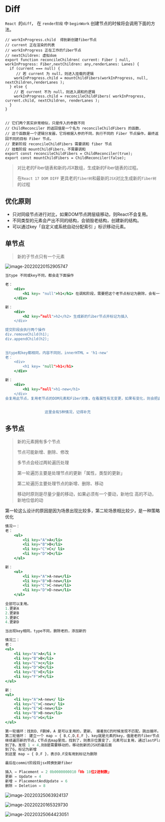 # Diff

`React `的`diff`， 在 `render阶段` 中 `beginWork`  创建节点的时候将会调用下面的方法。

```tsx
// workInProgress.child  得到新创建fiber节点
// current 正在渲染的列表
// workInProgress 正在工作的fiber节点
// nextChildren: 虚拟dom
export function reconcileChildren( current: Fiber | null, workInProgress: Fiber,nextChildren: any,renderLanes: Lanes) {
  if (current === null) {
     // 若 current 为 null，则进入挂载的逻辑
    workInProgress.child = mountChildFibers(workInProgress, null, nextChildren,renderLanes );
  } else {
    // 若 current 不为 null，则进入调和的逻辑
    workInProgress.child = reconcileChildFibers( workInProgress, current.child, nextChildren, renderLanes );
  }
}


// 它们两个其实非常相似，只是传入的参数不同 
// ChildReconciler 的返回值是一个名为 reconcileChildFibers 的函数，
// 这个函数是一个逻辑分发器，它将根据入参的不同，执行不同的 Fiber 节点操作，最终返回不同的目标 Fiber 节点。
// 更新阶段 reconcileChildFibers 需要调和 fiber 节点
// 挂载阶段 mountChildFibers，不需要调和
export const reconcileChildFibers = ChildReconciler(true);
export const mountChildFibers = ChildReconciler(false);
```



> 对比老的Fiber链表和新的JSX数组，生成新的Fiber链表的过程。
>
> 在`React 17 DOM DIFF` 更具老的`fiber树`和最新的`JSX`对比生成新的`fiber树`的过程



## 优化原则

- 只对同级节点进行对比，如果DOM节点跨层级移动，则React不会复用。
- 不同类型的元素会产出不同的结构，会销毁老结构，创建新的结构。
- 可以通过key「自定义或系统自动分配索引 」标识移动元素。



## 单节点

> 新的子节点只有一个元素

![image-20220220152905747](images/image-20220220152905747.png)

```jsx
当type 不同或key不同，都会走下面操作
 
老：
	<div> 
		<h1 key= "null">h1</h1> 在调和阶段，需要把这个老节点标记为删除，会有一个alternate属性指向旧的节点，双缓冲结构。
	</div>

新：
	<div>
		<h2 key=”null">h2</h2> 生成新的fiber节点并标记为插入
	</div>

提交阶段会执行两个操作
div.removeChild(h1);
div.appendChild(h2);
  
  
当type和key都相同，内容不同则，innerHTML = 'h1-new'
老：
	<div> 
		<h1 key= "null">h1</h1> 
	</div>

新：
	<div>
		<h1 key=”null">h1-new</h1> 
	</div>  
会复用此节点，复用老节点的DOM元素和Fiber对象，在看属性有无变更，如果有变化，则会把此Fiber节点标记为更新。
                  
                  
                  这里会有5种情况，记得补充
```



## 多节点

> 新的元素拥有多个节点
>
> 节点可能新增、删除、修改
>
> 多节点会经过两轮遍历处理
>
> 第一轮遍历主要是处理节点的更新「属性，类型的更新」
>
> 第二轮遍历主要处理节点的新增、删除、移动
>
> 移动时原则是尽量少量的移动，如果必须有一个要动，新地位 高的不动，新地位低的动

  第一轮这么设计的原因是因为场景出现比较多，第二轮场景相比较少，是一种策略优化

```jsx
情况一：
老：
	<ul>
		<li key="A">A</li>
		<li key="B">B</li>
		<li key="C">C</ li>
		<li key="D">D</li>
	</ul>

新：
	<ul>
		<li key="A">A-new</li> 
		<li key="B">B-new</li>
		<li key="C">C-new</li>
		<li key="D">D-new</li>
	</ul>
	
全部可以复用。
1.更新A
2.更新B
3.更新C
4.更新D

当出现key相同，type不同，删除老的，添加新的

情况二：
老：
<ul>
	<li key="A">A</li >
	<li key="B">B</li> 
	<li key="C">c</li>
	<li key="D">D</li>
	<li key="E">E</li>
	<li key="F">F</li>
</ul>

新：
<ul>
	<li key="A">A-new</ li>
	<li key="C">C-new</ li>
	<li key="E">E-new</li>
	<li key="B">B-new</li> 
	<li key="G">G</li>
</ul>

第一轮循环：找到D、F删掉，A 是可以复用的，更新， 接着到C的时候发现不匹配，跳出循环。
第二轮循环： 建立一个 map = { B,C,D,E,F }，key就是元素的key，值是老的fiber节点
继续遍历新的节点，C节点去map里找，找到了，则表示位置变了，元素可以复用，通过lastPlaceIndex = 0，当发现旧C的index > lastPlaceIndex「2 > 0」,所以C不用动，直接更新就可以了，通过lastPlaceIndex更新为2。到E同样的操作，通过lastPlaceIndex更新为4。
到了B，发现 1 < 4,则B是需要移动的，移动到新的JSX的最后面
到了G，标记为新增
到这里 map = { D,F }，表示D,F没有用到标记为删除

最后在commit阶段将jsx转换到新fiber

插入 = Placement = 2 0b0000000010「0b 18位2进制数」
更新 = Update = 4 
新增 = PlacementAndUpdate = 6
删除 = Deletion = 8 

```

![image-20220325063924137](images/image-20220325063924137.png)



![image-20220220165329730](images/image-20220220165329730.png)

![image-20220325064423051](images/image-20220325064423051.png)

